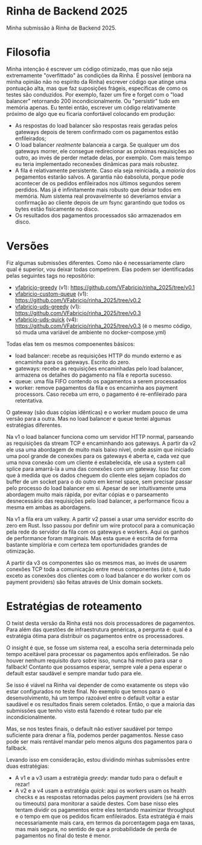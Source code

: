 # Rinha de Backend 2025

Minha submissão à Rinha de Backend 2025.

# Filosofia

Minha intenção é escrever um código otimizado, mas que não seja extremamente "overfittado" às condições da Rinha.
É possível (embora na minha opinião não no espírito da Rinha) escrever código que atinge uma pontuação alta, mas que faz suposições frágeis, específicas de como os testes são conduzidos.
Por exemplo, fazer um fire e forget com o "load balancer" retornando 200 incondicionalmente.
Ou "persistir" tudo em memória apenas.
Eu tentei então, escrever um código relativamente próximo de algo que eu ficaria confortável colocando em produção:
- As respostas do load balancer são respostas reais geradas pelos gateways depois de terem confirmado com os pagamentos estão enfileirados;
- O load balancer _realmente_ balanceia a carga. Se qualquer um dos gateways morrer, ele consegue redirecionar as próximas requisições ao outro, ao invés de perder metade delas, por exemplo. Com mais tempo eu teria implementado reconexões dinâmicas para mais robustez.
- A fila é relativamente persistente. Caso ela seja reiniciada, a _maioria_ dos pegamentos estarão salvos. A garantia não éabsoluta, porque pode acontecer de os pedidos enfileirados nos últimos segundos serem perdidos. Mas já é infinitamente mais robusto que deixar todos em memória. Num sistema real provavelmente só deveríamos enviar a confirmação ao cliente depois de um fsync garantindo que todos os bytes estão fisicamente no disco.
- Os resultados dos pagamentos processados são armazenados em disco.

# Versões

Fiz algumas submissões diferentes. Como não é necessariamente claro qual é superior, vou deixar todas competirem. Elas podem ser identificadas pelas seguintes tags no repositório:

- [vfabricio-greedy](https://github.com/zanfranceschi/rinha-de-backend-2025/tree/main/participantes/vfabricio-greedy) (v1): https://github.com/VFabricio/rinha_2025/tree/v0.1
- [vfabricio-custom-queue](https://github.com/zanfranceschi/rinha-de-backend-2025/tree/main/participantes/vfabricio-custom-queue) (v1): https://github.com/VFabricio/rinha_2025/tree/v0.2
- [vfabricio-uds-greedy](https://github.com/zanfranceschi/rinha-de-backend-2025/tree/main/participantes/vfabricio-custom-queue) (v1): https://github.com/VFabricio/rinha_2025/tree/v0.3
- [vfabricio-uds-quick](https://github.com/zanfranceschi/rinha-de-backend-2025/tree/main/participantes/vfabricio-custom-queue) (v4): https://github.com/VFabricio/rinha_2025/tree/v0.3 (é o mesmo código, só muda uma variável de ambiente no docker-compose.yml)

Todas elas tem os mesmos compoenentes básicos:
- load balancer: recebe as requisições HTTP do mundo externo e as encaminha para os gateways. Escrito do zero.
- gateways: recebe as requisições encaminhadas pelo load balancer, armazena os detalhes do pagamento na fila e reporta sucesso.
- queue: uma fila FIFO contendo os pagamentos a serem processados
- worker: remove pagamentos da fila e os encaminha aos payment processors. Caso receba um erro, o pagamento é re-enfileirado para retentativa.

O gateway (são duas cópias idênticas) e o worker mudam pouco de uma versão para a outra. Mas no load balancer e queue tentei algumas estratégias diferentes.

Na v1 o load balancer funciona como um servidor HTTP normal, parseando as requisições da stream TCP e encaminhando aos gateways.
A partir da v2 ele usa uma abordagem de muito mais baixo nível, onde assim que iniciado uma pool grande de conexões para os gateways é aberta e, cada vez que uma nova conexão com um cliente é estabelecida, ele usa a system call splice para amarrá-la a uma das conexões com um gateway. Isso faz com que à medida que os dados cheguem do cliente eles sejam copiados do buffer de um socket para o do outro em kernel space, sem precisar passar pelo processo do load balancer em si.
Apesar de ser intuitivamente uma abordagem muito mais rápida, por evitar cópias e o parseamento desnecessário das requisições pelo load balancer, a performance ficou a mesma em ambas as abordagens.

Na v1 a fila era um valkey.
A partir v2 passei a usar uma servidor escrito do zero em Rust.
Isso passou por definir um wire protocol para a comunicação pela rede do servidor da fila com os gateways e workers.
Aqui os ganhos de performance foram marginais.
Mas esta queue é escrita de forma bastante simplória e com certeza tem oportunidades grandes de otimização.

A partir da v3 os componentes são os mesmos mas, ao invés de usarem conexões TCP toda a comunicação entre meus componentes (isto é, tudo exceto as conexões dos clientes com o load balancer e do worker com os payment providers) são feitas através de Unix domain sockets.

# Estratégias de roteamento

O twist desta versão da Rinha está nos dois processadores de pagamentos.
Para além das questões de infraestrutura genéricas, a pergunta é: qual é a estratégia ótima para distribuir os pagamentos entre os processadores.

O insight é que, se fosse um sistema real, a escolha seria determinada pelo tempo aceitável para processar os pagamentos após enfileirados.
Se não houver nenhum requisito duro sobre isso, nunca há motivo para usar o fallback!
Contanto que possamos esperar, sempre vale a pena esperar o default estar saudável e sempre mandar tudo para ele.

Se isso é viável na Rinha vai depender de como exatamente os steps vão estar configurados no teste final.
No exemplo que temos para o desenvolvimento, há um tempo razoável entre o default voltar a estar saudável e os resultados finais serem coletados.
Então, o que a maioria das submissões que tenho visto está fazendo é rotear tudo par ele incondicionalmente.

Mas, se nos testes finais, o default não estiver saudável por tempo suficiente para drenar a fila, podemos perder pagamentos.
Nesse caso pode ser mais rentável mandar pelo menos alguns dos pagamentos para o fallback.

Levando isso em consideração, estou dividindo minhas submissões entre duas estratégias:
- A v1 e a v3 usam a estratégia _greedy_: mandar tudo para o default e rezar!
- A v2 e a v4 usam a estratégia _quick_: aqui os workers usam os health checks e as respostas retornadas pelos payment providers (se há erros ou timeouts) para monitorar a saúde destes. Com base nisso eles tentam dividir os pagamentos entre eles tentando maximizar throughput e o tempo em que os pedidos ficam enfileirados. Esta estratégia é mais necessariamente mais cara, em termos da porcentagem paga em taxas, mas mais segura, no sentido de que a probabilidade de perda de pagamentos no final do teste é menor.
